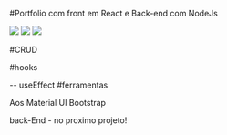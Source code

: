 

#Portfolio com front em React e Back-end com NodeJs

<img src="https://user-images.githubusercontent.com/78341732/162038361-ac2b34ca-2d0a-4564-b8e5-cae2c7b592a4.png" />

<img src="https://user-images.githubusercontent.com/78341732/162039876-7afe14d4-d984-4e39-b488-3d1dd1766b59.png" />

<img src="https://user-images.githubusercontent.com/78341732/162039937-01f683e9-2a0c-4b6a-a61b-652fe5f862de.png" />

#CRUD

#hooks

-- useEffect
#ferramentas 

Aos
Material UI
Bootstrap



back-End - no proximo projeto!

#
# 
#
